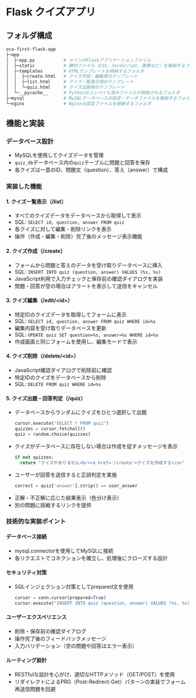 # Flask クイズアプリ

## フォルダ構成

```bash
oca-first-flask-app
├─app
│  ├─app.py           # メインのFlaskアプリケーションファイル
│  ├─static           # 静的ファイル（CSS、JavaScript、画像など）を格納するフォルダ
│  ├─templates        # HTMLテンプレートを格納するフォルダ
│  │  ├─create.html   # クイズ作成・編集用のテンプレート
│  │  ├─list.html     # クイズ一覧表示用のテンプレート
│  │  └─quiz.html     # クイズ出題用のテンプレート
│  └─__pycache__      # Pythonのコンパイル済みファイルが格納されるフォルダ
├─mysql               # MySQLデータベースの設定・データファイルを格納するフォルダ
└─nginx               # Nginxの設定ファイルを格納するフォルダ
```

## 機能と実装

### データベース設計
- MySQLを使用してクイズデータを管理
- `quiz_db`データベース内の`quiz`テーブルに問題と回答を保存
- 各クイズは一意のID、問題文（question）、答え（answer）で構成

### 実装した機能

#### 1. クイズ一覧表示（/list）
- すべてのクイズデータをデータベースから取得して表示
- SQL: `SELECT id, question, answer FROM quiz`
- 各クイズに対して編集・削除リンクを表示
- 操作（作成・編集・削除）完了後のメッセージ表示機能

#### 2. クイズ作成（/create）
- フォームから問題と答えのデータを受け取りデータベースに挿入
- SQL: `INSERT INTO quiz (question, answer) VALUES (%s, %s)`
- JavaScript利用で入力チェックと保存前の確認ダイアログを実装
- 問題・回答が空の場合はアラートを表示して送信をキャンセル

#### 3. クイズ編集（/edit/\<id\>）
- 特定IDのクイズデータを取得してフォームに表示
- SQL: `SELECT id, question, answer FROM quiz WHERE id=%s`
- 編集内容を受け取りデータベースを更新
- SQL: `UPDATE quiz SET question=%s, answer=%s WHERE id=%s`
- 作成画面と同じフォームを使用し、編集モードで表示

#### 4. クイズ削除（/delete/\<id\>）
- JavaScript確認ダイアログで削除前に確認
- 特定IDのクイズをデータベースから削除
- SQL: `DELETE FROM quiz WHERE id=%s`

#### 5. クイズ出題・回答判定（/quiz）
- データベースからランダムにクイズをひとつ選択して出題
  ```python
  cursor.execute("SELECT * FROM quiz")
  quizzes = cursor.fetchall()
  quiz = random.choice(quizzes)
  ```
- クイズがデータベースに存在しない場合は作成を促すメッセージを表示
  ```python
  if not quizzes:
    return "クイズがありません<br><a href='/create'>クイズを作成する</a>"
  ```
- ユーザーが回答を送信すると正誤判定を実施
  ```python
  correct = quiz['answer'].strip() == user_answer
  ```
- 正解・不正解に応じた結果表示（色分け表示）
- 別の問題に挑戦するリンクを提供

### 技術的な実装ポイント

#### データベース接続
- mysql.connectorを使用してMySQLに接続
- 各リクエストでコネクションを確立し、処理後にクローズする設計

#### セキュリティ対策
- SQLインジェクション対策としてprepared文を使用
  ```python
  cursor = conn.cursor(prepared=True)
  cursor.execute("INSERT INTO quiz (question, answer) VALUES (%s, %s)", (question, answer))
  ```

#### ユーザーエクスペリエンス
- 削除・保存前の確認ダイアログ
- 操作完了後のフィードバックメッセージ
- 入力バリデーション（空の問題や回答はエラー表示）

#### ルーティング設計
- RESTfulな設計を心がけ、適切なHTTPメソッド（GET/POST）を使用
- リダイレクトによるPRG（Post-Redirect-Get）パターンの実装でフォーム再送信問題を回避